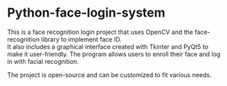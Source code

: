 # Python-face-login-system

This is a face recognition login project that uses OpenCV and the face-recognition library to implement face ID.<br>
It also includes a graphical interface created with Tkinter and PyQt5 to make it user-friendly. The program allows users to enroll their face and log in with facial recognition.

The project is open-source and can be customized to fit various needs.
